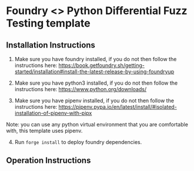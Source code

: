 # Foundry <> Python Differential Fuzz Testing template



## Installation Instructions

1. Make sure you have foundry installed, if you do not then follow the instructions here: https://book.getfoundry.sh/getting-started/installation#install-the-latest-release-by-using-foundryup

2. Make sure you have python3 installed, if you do not then follow the instructions here: https://www.python.org/downloads/ 

3. Make sure you have pipenv installed, if you do not then follow the instructions here: https://pipenv.pypa.io/en/latest/install/#isolated-installation-of-pipenv-with-pipx

Note: you can use any python virtual environment that you are comfortable with, this template uses pipenv.

4. Run ```forge install``` to deploy foundry dependencies.

## Operation Instructions

